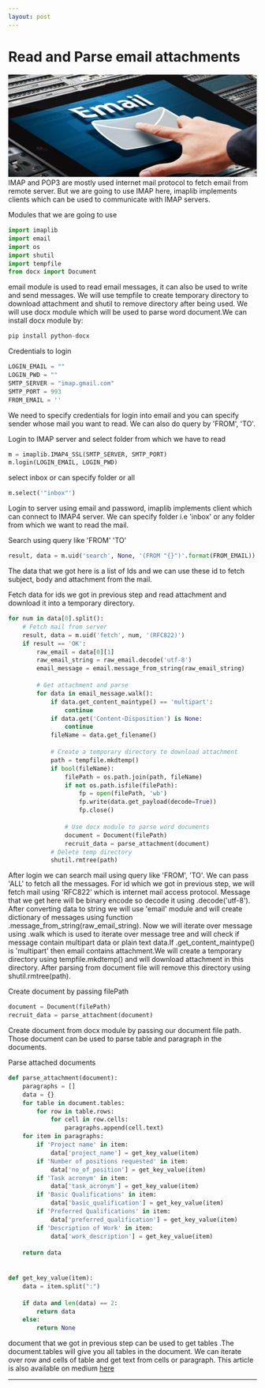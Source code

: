 ```yaml
---
layout: post
---
```


# **Read and Parse email attachments**
![](../assets/1.jpg?raw=true)
IMAP and POP3 are mostly used internet mail protocol to fetch email from remote server. 
But we are going to use IMAP here, imaplib implements clients which can be used to communicate with IMAP servers.

Modules that we are going to use
```python
import imaplib
import email
import os
import shutil
import tempfile
from docx import Document
```
email module is used to read email messages, it can also be used to write and send messages. 
We will use tempfile to create temporary directory to download attachment and shutil to remove directory after being used.
We will use docx module which will be used to parse word document.We can install docx module by:

```python
pip install python-docx
```

Credentials to login
```python
LOGIN_EMAIL = ""
LOGIN_PWD = ""
SMTP_SERVER = "imap.gmail.com"
SMTP_PORT = 993
FROM_EMAIL = ''
```

We need to specify credentials for login into email and you can specify sender whose mail you want to read. 
We can also do query by 'FROM', 'TO'.

Login to IMAP server and select folder from which we have to read
```python
m = imaplib.IMAP4_SSL(SMTP_SERVER, SMTP_PORT)
m.login(LOGIN_EMAIL, LOGIN_PWD)
```

select inbox or can specify folder or all
```python
m.select('"inbox"')
```
Login to server using email and password, imaplib implements client which can connect to IMAP4 server.
We can specify folder i.e 'inbox' or any folder from which we want to read the mail.

Search using query like 'FROM' 'TO'
```python
result, data = m.uid('search', None, '(FROM "{}")'.format(FROM_EMAIL))  # search all email and return uids
```
The data that we got here is a list of Ids and we can use these id to fetch subject, body and attachment from the mail.

Fetch data for ids we got in previous step and read attachment and download it into a temporary directory.
```python
for num in data[0].split():
    # Fetch mail from server
    result, data = m.uid('fetch', num, '(RFC822)')
    if result == 'OK':
        raw_email = data[0][1]
        raw_email_string = raw_email.decode('utf-8')
        email_message = email.message_from_string(raw_email_string)

        # Get attachment and parse
        for data in email_message.walk():
            if data.get_content_maintype() == 'multipart':
                continue
            if data.get('Content-Disposition') is None:
                continue
            fileName = data.get_filename()

            # Create a temporary directory to download attachment
            path = tempfile.mkdtemp()
            if bool(fileName):
                filePath = os.path.join(path, fileName)
                if not os.path.isfile(filePath):
                    fp = open(filePath, 'wb')
                    fp.write(data.get_payload(decode=True))
                    fp.close()

                # Use docx module to parse word documents
                document = Document(filePath)
                recruit_data = parse_attachment(document)               
            # Delete temp directory
            shutil.rmtree(path)
```  
After login we can search mail using query like 'FROM', 'TO'. We can pass 'ALL' to fetch all the messages.
For id which we got in previous step, we will fetch mail using 'RFC822' which is internet mail access protocol.
Message that we get here will be binary encode so decode it using .decode('utf-8'). 
After converting data to string we will use 'email' module and will create dictionary of messages using function 
.message_from_string(raw_email_string). Now we will iterate over message using .walk which is used to iterate over
message tree and will check if message contain multipart data or plain text data.If .get_content_maintype() is 'multipart' 
then email contains attachment.We will create a temporary directory using tempfile.mkdtemp() and will download attachment 
in this directory. After parsing from document file will remove this directory using shutil.rmtree(path).  
 
Create document by passing filePath
```python
document = Document(filePath)
recruit_data = parse_attachment(document)
```
Create document from docx module by passing our document file path.
Those document can be used to parse table and paragraph in the documents.

Parse attached documents
```python
def parse_attachment(document):
    paragraphs = []
    data = {}
    for table in document.tables:
        for row in table.rows:
            for cell in row.cells:
                paragraphs.append(cell.text)
    for item in paragraphs:
        if 'Project name' in item:
            data['project_name'] = get_key_value(item)
        if 'Number of positions requested' in item:
            data['no_of_position'] = get_key_value(item)
        if 'Task acronym' in item:
            data['task_acronym'] = get_key_value(item)
        if 'Basic Qualifications' in item:
            data['basic_qualification'] = get_key_value(item)
        if 'Preferred Qualifications' in item:
            data['preferred_qualification'] = get_key_value(item)
        if 'Description of Work' in item:
            data['work_description'] = get_key_value(item)

    return data


def get_key_value(item):
    data = item.split(":")

    if data and len(data) == 2:
        return data
    else:
        return None
 ```       
document that we got in previous step can be used to get tables .The document.tables will give you all
tables in the document. We can iterate over row and cells of table and get text from cells or paragraph. This article is also available on medium [here](https://medium.com/@kriti_shrivastwa/read-and-parse-email-attachment-32d5621178f3)  

---
